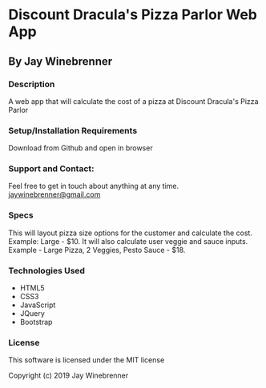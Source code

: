 # Discount Dracula's Pizza Parlor Web App

## By **Jay Winebrenner**

### Description

A web app that will calculate the cost of a pizza at Discount Dracula's Pizza Parlor

### Setup/Installation Requirements

Download from Github and open in browser


### Support and Contact:

Feel free to get in touch about anything at any time. jaywinebrenner@gmail.com


### Specs

This will layout pizza size options for the customer and calculate the cost. Example: Large - $10. It will also calculate user veggie and sauce inputs. Example - Large Pizza, 2 Veggies, Pesto Sauce - $18.

### Technologies Used

 - HTML5
 - CSS3
 - JavaScript
 - JQuery
 - Bootstrap

### License

This software is licensed under the MIT license

Copyright (c) 2019 Jay Winebrenner

